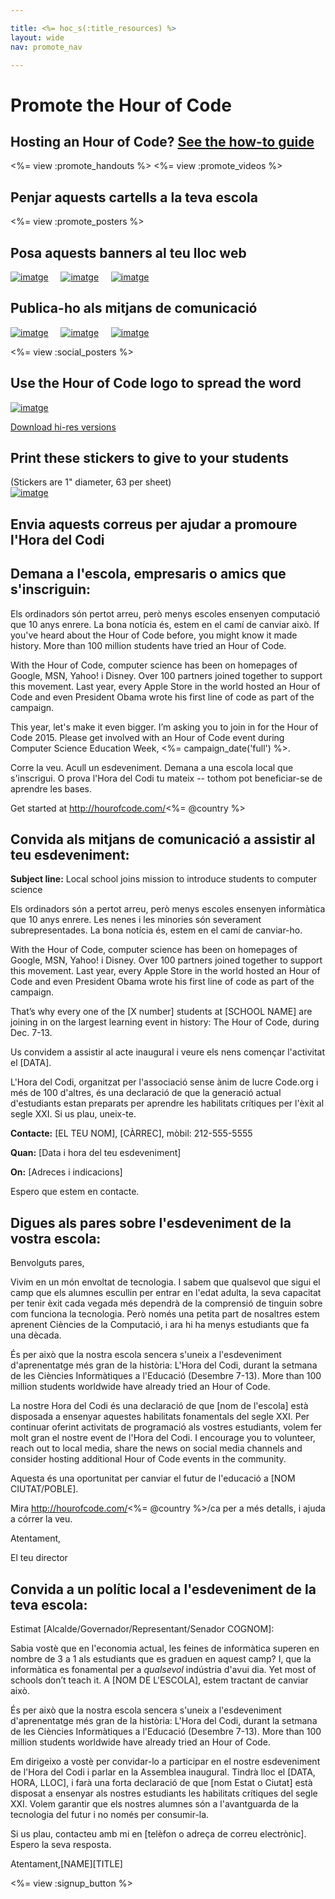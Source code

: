 ```yaml
---

title: <%= hoc_s(:title_resources) %>
layout: wide
nav: promote_nav

---
```


<link rel="stylesheet" type="text/css" href="/css/promote-page.css" />
</link>

# Promote the Hour of Code

## Hosting an Hour of Code? [See the how-to guide](<%= resolve_url('/how-to') %>)

<%= view :promote_handouts %> <%= view :promote_videos %>

<a id="posters"></a>

## Penjar aquests cartells a la teva escola

<%= view :promote_posters %>

<a id="banners"></a>

## Posa aquests banners al teu lloc web

[![imatge](/images/fit-250/banner1.jpg)](/images/banner1.jpg)&nbsp;&nbsp;&nbsp;&nbsp; [![imatge](/images/fit-250/banner3.jpg)](/images/banner3.jpg)&nbsp;&nbsp;&nbsp;&nbsp; [![imatge](/images/fit-500/banner5.jpg)](/images/banner5.jpg)&nbsp;&nbsp;&nbsp;&nbsp;

<a id="social"></a>

## Publica-ho als mitjans de comunicació

[![imatge](/images/fit-250/social-1.jpg)](/images/social-1.jpg)&nbsp;&nbsp;&nbsp;&nbsp; [![imatge](/images/fit-250/social-2.jpg)](/images/social-2.jpg)&nbsp;&nbsp;&nbsp;&nbsp; [![imatge](/images/fit-250/social-3.jpg)](/images/social-3.jpg)&nbsp;&nbsp;&nbsp;&nbsp;

<%= view :social_posters %>

<a id="logo"></a>

## Use the Hour of Code logo to spread the word

[![imatge](<%= localized_image('/images/fit-200/hour-of-code-logo.png') %>)](<%= localized_image('/images/hour-of-code-logo.png') %>)

[Download hi-res versions](http://images.code.org/share/hour-of-code-logo.zip)

<a id="stickers"></a>

## Print these stickers to give to your students

(Stickers are 1" diameter, 63 per sheet)  
[![imatge](/images/fit-250/hour-of-code-stickers.png)](/images/hour-of-code-stickers.pdf)

<a id="sample-emails"></a>

## Envia aquests correus per ajudar a promoure l'Hora del Codi

<a id="email"></a>

## Demana a l'escola, empresaris o amics que s'inscriguin:

Els ordinadors són pertot arreu, però menys escoles ensenyen computació que 10 anys enrere. La bona notícia és, estem en el camí de canviar això. If you've heard about the Hour of Code before, you might know it made history. More than 100 million students have tried an Hour of Code.

With the Hour of Code, computer science has been on homepages of Google, MSN, Yahoo! i Disney. Over 100 partners joined together to support this movement. Last year, every Apple Store in the world hosted an Hour of Code and even President Obama wrote his first line of code as part of the campaign.

This year, let's make it even bigger. I’m asking you to join in for the Hour of Code 2015. Please get involved with an Hour of Code event during Computer Science Education Week, <%= campaign_date('full') %>.

Corre la veu. Acull un esdeveniment. Demana a una escola local que s'inscrigui. O prova l'Hora del Codi tu mateix -- tothom pot beneficiar-se de aprendre les bases.

Get started at http://hourofcode.com/<%= @country %>

<a id="media-pitch"></a>

## Convida als mitjans de comunicació a assistir al teu esdeveniment:

**Subject line:** Local school joins mission to introduce students to computer science

Els ordinadors són a pertot arreu, però menys escoles ensenyen informàtica que 10 anys enrere. Les nenes i les minories són severament subrepresentades. La bona notícia és, estem en el camí de canviar-ho.

With the Hour of Code, computer science has been on homepages of Google, MSN, Yahoo! i Disney. Over 100 partners joined together to support this movement. Last year, every Apple Store in the world hosted an Hour of Code and even President Obama wrote his first line of code as part of the campaign.

That’s why every one of the [X number] students at [SCHOOL NAME] are joining in on the largest learning event in history: The Hour of Code, during Dec. 7-13.

Us convidem a assistir al acte inaugural i veure els nens començar l'activitat el [DATA].

L'Hora del Codi, organitzat per l'associació sense ànim de lucre Code.org i més de 100 d'altres, és una declaració de que la generació actual d'estudiants estan preparats per aprendre les habilitats crítiques per l'èxit al segle XXI. Si us plau, uneix-te.

**Contacte:** [EL TEU NOM], [CÀRREC], mòbil: 212-555-5555

**Quan:** [Data i hora del teu esdeveniment]

**On:** [Adreces i indicacions]

Espero que estem en contacte.

<a id="parents"></a>

## Digues als pares sobre l'esdeveniment de la vostra escola:

Benvolguts pares,

Vivim en un món envoltat de tecnologia. I sabem que qualsevol que sigui el camp que els alumnes escullin per entrar en l'edat adulta, la seva capacitat per tenir èxit cada vegada més dependrà de la comprensió de tinguin sobre com funciona la tecnologia. Però només una petita part de nosaltres estem aprenent Ciències de la Computació, i ara hi ha menys estudiants que fa una dècada.

És per això que la nostra escola sencera s'uneix a l'esdeveniment d'aprenentatge més gran de la història: L'Hora del Codi, durant la setmana de les Ciències Informàtiques a l'Educació (Desembre 7-13). More than 100 million students worldwide have already tried an Hour of Code.

La nostre Hora del Codi és una declaració de que [nom de l'escola] està disposada a ensenyar aquestes habilitats fonamentals del segle XXI. Per continuar oferint activitats de programació als vostres estudiants, volem fer molt gran el nostre event de l'Hora del Codi. I encourage you to volunteer, reach out to local media, share the news on social media channels and consider hosting additional Hour of Code events in the community.

Aquesta és una oportunitat per canviar el futur de l'educació a [NOM CIUTAT/POBLE].

Mira http://hourofcode.com/<%= @country %>/ca per a més detalls, i ajuda a córrer la veu.

Atentament,

El teu director

<a id="politicians"></a>

## Convida a un polític local a l'esdeveniment de la teva escola:

Estimat [Alcalde/Governador/Representant/Senador COGNOM]:

Sabia vostè que en l'economia actual, les feines de informàtica superen en nombre de 3 a 1 als estudiants que es graduen en aquest camp? I, que la informàtica es fonamental per a *qualsevol* indústria d'avui dia. Yet most of schools don’t teach it. A [NOM DE L'ESCOLA], estem tractant de canviar això.

És per això que la nostra escola sencera s'uneix a l'esdeveniment d'aprenentatge més gran de la història: L'Hora del Codi, durant la setmana de les Ciències Informàtiques a l'Educació (Desembre 7-13). More than 100 million students worldwide have already tried an Hour of Code.

Em dirigeixo a vostè per convidar-lo a participar en el nostre esdeveniment de l'Hora del Codi i parlar en la Assemblea inaugural. Tindrà lloc el [DATA, HORA, LLOC], i farà una forta declaració de que [nom Estat o Ciutat] està disposat a ensenyar als nostres estudiants les habilitats crítiques del segle XXI. Volem garantir que els nostres alumnes són a l'avantguarda de la tecnologia del futur i no només per consumir-la.

Si us plau, contacteu amb mi en [telèfon o adreça de correu electrònic]. Espero la seva resposta.

Atentament,\[NAME\]\[TITLE\]

<%= view :signup_button %>